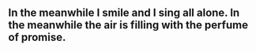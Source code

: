 In the meanwhile I smile and I sing all alone. In the meanwhile the air is filling with the perfume of promise.
----
